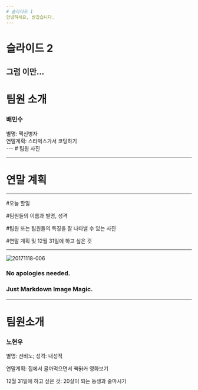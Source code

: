 ```yaml
---
# 슬라이드 1
안녕하세요, 반갑습니다.
---
```

# 슬라이드 2
그럼 이만...
---
# 팀원 소개
<h3>배민수</h3>
별명: 맥신병자</br>
연말계획: 스타벅스가서 코딩하기</br>
---
# 팀원 사진

---
# 연말 계획

---


#오늘 할일

#팀원들의 이름과 별명, 성격

#팀원 또는 팀원들의 특징을 잘 나타낼 수 있는 사진

#연말 계획 및 12월 31일에 하고 싶은 것

---
![20171118-006](https://user-images.githubusercontent.com/26531461/50431887-7eebfe00-0911-11e9-9eed-114f46b04746.jpg)


### No apologies needed.
### Just Markdown Image Magic.


---
# 팀원소개
<h3>노현우</h3>

별명: 선비노; 성격: 내성적

연말계획: 집에서 귤까먹으면서 ~~책읽기~~ 영화보기

12월 31일에 하고 싶은 것: 20살이 되는 동생과 술마시기
